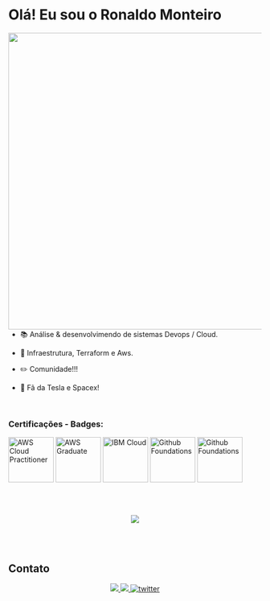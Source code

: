 # Olá! Eu sou o Ronaldo Monteiro 

<img align="right" height="590em" src="https://raw.githubusercontent.com/gist/ronaldo-monteiro/3c018b1452352c33364dc7c1e596863f/raw/7b3eb261ef9362ce7ca8a46e6d209d06191e3d95/ronaldo.github.svg"/>




- 📚 Análise & desenvolvimendo de sistemas  Devops / Cloud.

- 🔭 Infraestrutura, Terraform e Aws.

- ✏️ Comunidade!!!

- 🚀 Fã da Tesla e Spacex!


<br>




### Certificações - Badges:
<a href="#"><img width="90" title="AWS Cloud Practitioner" src="https://images.credly.com/size/340x340/images/00634f82-b07f-4bbd-a6bb-53de397fc3a6/image.png"></a>
<a href="#"><img width="90" title="AWS Graduate" src="https://images.credly.com/size/110x110/images/44e2c252-5d19-4574-9646-005f7225bf53/image.png"></a>
<a href="#"><img width="90" title="IBM Cloud" src="https://images.credly.com/images/16f22d55-babd-448b-8265-cc81108a6430/Cloud_Service_Mgmt_and_Ops_Explorer_v2.png"></a>
<a href="#"><img width="90" title="Github Foundations" src="https://images.credly.com/size/340x340/images/024d0122-724d-4c5a-bd83-cfe3c4b7a073/image.png"></a>
<a href="#"><img width="90" title="Github Foundations" src=https://images.credly.com/size/339x339/images/a13653a5-3902-4eb9-96ca-790f6b535d4e/blob></a>



<br>
<br>

<div>
  <p align="center">
  <a href="https://">
  <img src="https://skillicons.dev/icons?i=linux,aws,github,python" />
</a>
</p>
</div>


<br>
<br>

## Contato

<div align="center"> 
  <p>
    <a href="https://www.linkedin.com/in/ronaldo-monteiro-" target="_blank">
      <img src="https://img.shields.io/badge/-LinkedIn-%230077B5?style=for-the-badge&logo=linkedin&logoColor=white" target="_blank">
    </a>
    <a href="https://instagram.com/======" target="_blank">
      <img src="https://img.shields.io/badge/-Instagram-%23E4905F?style=for-the-badge&logo=instagram&logoColor=white" target="_blank">
    </a>
    <a href="https://twitter.com/======" target="_blank">
      <img src="https://img.shields.io/badge/Twitter-1DA1F2?style=for-the-badge&logo=twitter&logoColor=white" alt="twitter">
    </a>  
  </p>
</div>


</div>
<!--
<div align="center">
<br><p align="centre"><b> Número de visitantes</b></p>  
<p align="center"><img align="center" src="https://profile-counter.glitch.me/{ronaldo-monteiro}/count.svg" /></p> 
<br>
</div>
  





